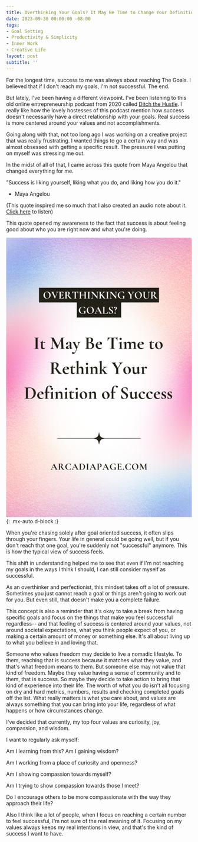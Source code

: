 ```yaml
---
title: Overthinking Your Goals? It May Be Time to Change Your Definition of Success
date: 2023-09-30 00:00:00 -08:00
tags:
- Goal Setting
- Productivity & Simplicity
- Inner Work
- Creative Life
layout: post
subtitle: ''
---
```


For the longest time, success to me was always about reaching The Goals. I believed that if I don't reach my goals, I'm not successful. The end.

But lately, I've been having a different viewpoint. I've been listening to this old online entrepreneurship podcast from 2020 called [Ditch the Hustle](https://www.listennotes.com/podcasts/ditch-the-hustle-gentle-business-mastermind-PBlkgLf4S1b/). I really like how the lovely hostesses of this podcast mention how success doesn't necessarily have a direct relationship with your goals.  Real success is more centered around your values and not accomplishments. 

Going along with that, not too long ago I was working on a creative project that was really frustrating. I wanted things to go a certain way and was almost obsessed with getting a specific result. The pressure I was putting on myself was stressing me out.

In the midst of all of that, I came across this quote from Maya Angelou that changed everything for me.

"Success is liking yourself, liking what you do, and liking how you do it."

- Maya Angelou

(This quote inspired me so much that I also created an audio note about it. [Click here](https://arcadiapage.bandcamp.com/track/authentic-success) to listen)

This quote opened my awareness to the fact that success is about feeling good about who you are right now and what you're doing. 

![Overthinking your goals creates stress](/uploads/Over-Thinking-Your-Goals.png "overthinking goals overachiever stress burnout relief"){: .mx-auto.d-block :}

When you're chasing solely after goal oriented success, it often slips through your fingers. Your life in general could be going well,  but if you don't reach that one goal, you're suddenly not "successful" anymore. This is how the typical view of success feels.

This shift in understanding helped me to see that even if I'm not reaching my goals in the ways I think I should, I can still consider myself as successful.

As an overthinker and perfectionist, this mindset takes off a lot of pressure. Sometimes you just cannot reach a goal or things aren't going to work out for you. But even still, that doesn't make you a complete failure. 

This concept is also a reminder that it's okay to take a break from having specific goals and focus on the things that make you feel successful regardless-- and that feeling of success is centered around your values, not around societal expectations, what you think people expect of you, or making a certain amount of money or something else. It's all about living up to what you believe in and loving that.

Someone who values freedom may decide to live a nomadic lifestyle. To them, reaching that is success because it matches what they value, and that's what freedom means to them. But someone else may not value that kind of freedom. Maybe they value having a sense of community and to them, that is success. So maybe they decide to take action to bring that kind of experience into their life. The worth of what you do isn't all focusing on dry and hard metrics, numbers,  results and checking completed goals off the list.  What really matters is what you care about, and values are always something that you can bring into your life, regardless of what happens or how circumstances change.

I've decided that currently, my top four values are curiosity, joy, compassion, and wisdom.

I want to regularly ask myself:

Am I learning from this? Am I gaining wisdom? 

Am I working from a place of curiosity and openness? 

Am I showing compassion towards myself? 

Am I trying to show compassion towards those I meet?

Do I encourage others to be more compassionate with the way they approach their life?

Also I think like a lot of people, when I focus on reaching a certain number to feel successful, I'm not sure of the real meaning of it. Focusing on my values always keeps my real intentions in view, and that's the kind of success I want to have.





